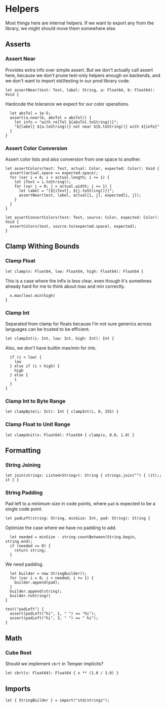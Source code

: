 # Helpers

Most things here are internal helpers. If we want to export any from the
library, we might should move them somewhere else.

## Asserts

### Assert Near

Provides extra info over simple assert. But we don't actually call assert here,
because we don't prune test-only helpers enough on backends, and we don't want
to import std/testing in our prod library code.

    let assertNear(test: Test, label: String, a: Float64, b: Float64): Void {

Hardcode the tolerance we expect for our color operations.

      let absTol = 1e-5;
      assert(a.near(b, absTol = absTol)) {
        let info = "with relTol ${absTol.toString()}";
        "${label} ${a.toString()} not near ${b.toString()} with ${info}"
      }
    }

### Assert Color Conversion

Assert color lists and also conversion from one space to another.

    let assertColors(test: Test, actual: Color, expected: Color): Void {
      assert(actual.space == expected.space);
      for (var i = 0; i < actual.length; i += 1) {
        let iText = i.toString();
        for (var j = 0; j < actual.width; j += 1) {
          let label = "[${iText}, ${j.toString()}]";
          assertNear(test, label, actual[i, j], expected[i, j]);
        }
      }
    }

    let assertConvertColors(test: Test, source: Color, expected: Color): Void {
      assertColors(test, source.to(expected.space), expected);
    }

## Clamp Withing Bounds

### Clamp Float

    let clamp(x: Float64, low: Float64, high: Float64): Float64 {

This is a case where the infix is less clear, even though it's sometimes already
hard for me to think about max and min correctly.

      x.max(low).min(high)
    }

### Clamp Int

Separated from clamp for floats because I'm not sure generics across languages
can be trusted to be efficient.

    let clampInt(i: Int, low: Int, high: Int): Int {

Also, we don't have builtin max/min for ints.

      if (i < low) {
        low
      } else if (i > high) {
        high
      } else {
        i
      }
    }

### Clamp Int to Byte Range

    let clampByte(i: Int): Int { clampInt(i, 0, 255) }

### Clamp Float to Unit Range

    let clampUnit(x: Float64): Float64 { clamp(x, 0.0, 1.0) }

## Formatting

### String Joining

    let join(strings: Listed<String>): String { strings.join("") { (it);; it } }

### String Padding

Pad left to a minimum size in code points, where `pad` is expected to be a
single code point.

    let padLeft(string: String, minSize: Int, pad: String): String {

Optimize the case where we have no padding to add.

      let needed = minSize - string.countBetween(String.begin, string.end);
      if (needed <= 0) {
        return string;
      }

We need padding.

      let builder = new StringBuilder();
      for (var i = 0; i < needed; i += 1) {
        builder.append(pad);
      }
      builder.append(string);
      builder.toString()
    }

    test("padLeft") {
      assert(padLeft("hi", 1, " ") == "hi");
      assert(padLeft("hi", 3, " ") == " hi");
    }

## Math

### Cube Root

Should we implement `cbrt` in Temper implicits?

    let cbrt(x: Float64): Float64 { x ** (1.0 / 3.0) }

## Imports

    let { StringBuilder } = import("std/strings");
